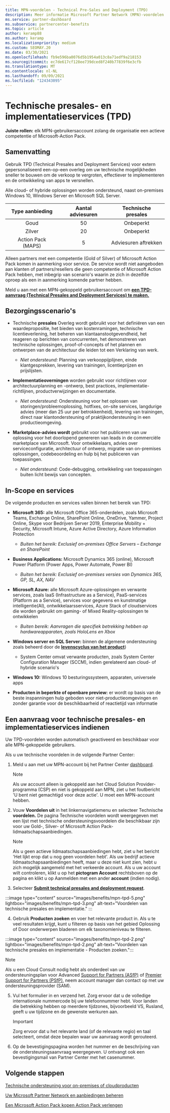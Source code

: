```yaml
---
title: MPN-voordelen - Technical Pre-Sales and Deployment (TPD)
description: Meer informatie Microsoft Partner Network (MPN)-voordelen voor Technical Pre-Sales and Deployment Services (TPD)
ms.service: partner-dashboard
ms.subservice: partnercenter-benefits
ms.topic: article
author: keramp88
ms.author: keramp
ms.localizationpriority: medium
ms.custom: SEOMAY.20
ms.date: 03/30/2021
ms.openlocfilehash: fb9e596ba0076d5b1954a013c8a71edf9a218153
ms.sourcegitcommit: ec7de617cf128ee739dced8f240b77839f6e3cfb
ms.translationtype: MT
ms.contentlocale: nl-NL
ms.lasthandoff: 09/09/2021
ms.locfileid: "124343095"
---
```

# <a name="technical-presales-and-deployment-services-tpd"></a>Technische presales- en implementatieservices (TPD) 

**Juiste rollen:** elk MPN-gebruikersaccount zolang de organisatie een actieve competentie of Microsoft-Action Pack.

## <a name="summary"></a>Samenvatting

Gebruik TPD (Technical Presales and Deployment Services) voor extern gepersonaliseerd een-op-een overleg om uw technische mogelijkheden sneller te bouwen om de verkoop te vergroten, effectiever te implementeren en de ontwikkeling van apps te versnellen. 

Alle cloud- of hybride oplossingen worden ondersteund, naast on-premises Windows 10, Windows Server en Microsoft SQL Server. 

|     Type aanbieding    | Aantal adviesuren |   Technische presales   |
|:-----------------:|:------------------------:|:----------------------:|
|        Goud       |            50            |        Onbeperkt       |
|       Zilver      |            20            |        Onbeperkt       |
| Action Pack (MAPS) |             5            | Adviesuren aftrekken |

Alleen partners met een competentie (Gold of Silver) of Microsoft Action Pack komen in aanmerking voor service. De service wordt niet aangeboden aan klanten of partners/resellers die geen competentie of Microsoft Action Pack hebben, met inbegrip van scenario's waarin ze zich in dezelfde oproep als een in aanmerking komende partner hebben.

Meld u aan met een MPN-gekoppeld gebruikersaccount om **[een TPD-aanvraag (Technical Presales and Deployment Services) te maken.](https://partner.microsoft.com/dashboard/mpn/membership/benefits/technical/createadvisoryhours-servicerequest)**

## <a name="delivery-scenarios"></a>Bezorgingsscenario's

- Technische **presales** Overleg wordt gebruikt voor het definiëren van een waardepropositie, het bieden van kostenramingen, technische licentieverlening, het beheren van klantaanstootgevendheid, het reageren op berichten van concurrenten, het demonstreren van technische oplossingen, proof-of-concepts of het plannen en ontwerpen van de architectuur die leiden tot een Verklaring van werk.

  - *Niet ondersteund:* Planning van verkooppijplijnen, einde klantgesprekken, levering van trainingen, licentieprijzen en prijslijsten.


- **Implementatieoverningen** worden gebruikt voor richtlijnen voor architectuurplanning en -ontwerp, best practices, implementatie-richtlijnen, productverwijzingen en documentatie.

  - *Niet ondersteund:* Ondersteuning voor het oplossen van storingen/probleemoplossing, hotfixes, on-site services, langdurige advies (meer dan 25 uur per betrokkenheid), levering van trainingen, direct naar klantondersteuning of praktijkondersteuning in een productieomgeving. 


- **Marketplace-advies wordt** gebruikt voor het publiceren van uw oplossing voor het doorlopend genereren van leads in de commerciële marketplace van Microsoft. Voor ontwikkelaars, advies over serviceconfiguratie, architectuur of ontwerp, migratie van on-premises oplossingen, codebeoordeling en hulp bij het publiceren van toepassingen.

  - *Niet ondersteund:* Code-debugging, ontwikkeling van toepassingen buiten licht bewijs van concepten.

## <a name="in-scope-products-and-services"></a>In-Scope en services

De volgende producten en services vallen binnen het bereik van TPD:
- **Microsoft 365:** alle Microsoft Office 365-onderdelen, zoals Microsoft Teams, Exchange Online, SharePoint Online, OneDrive, Yammer, Project Online, Skype voor Bedrijven Server 2019, Enterprise Mobility + Security, Microsoft Intune, Azure Active Directory, Azure Information Protection
  - *Buiten het bereik: Exclusief on-premises Office Servers – Exchange en SharePoint*

- **Business Applications:** Microsoft Dynamics 365 (online), Microsoft Power Platform (Power Apps, Power Automate, Power BI)
  - *Buiten het bereik: Exclusief on-premises versies van Dynamics 365, GP, SL, AX, NAV*

- **Microsoft Azure:** alle Microsoft Azure-oplossingen en verwante services, zoals IaaS (Infrastructure as a Service), PaaS-services (Platform as a Service), services voor gegevens en kunstmatige intelligentie(AI), ontwikkelaarsservices, Azure Stack of cloudservices die worden gebruikt om gaming- of Mixed Reality-oplossingen te ontwikkelen
  - *Buiten bereik: Aanvragen die specifiek betrekking hebben op hardwareapparaten, zoals HoloLens en Xbox*

- **Windows server en SQL Server:** binnen de algemene ondersteuning zoals beheerd door de **[levenscyclus van het product](/lifecycle/policies/fixed)**)
  - System Center omvat verwante producten, zoals System Center Configuration Manager (SCCM), indien gerelateerd aan cloud- of hybride scenario's

- **Windows 10:** Windows 10 besturingssysteem, apparaten, universele apps

- **Producten in beperkte of openbare preview:** er wordt op basis van de beste inspanningen hulp geboden voor niet-productieomgevingen en zonder garantie voor de beschikbaarheid of reactietijd van informatie

## <a name="submit-a-technical-presales-and-deployment-services-request"></a>Een aanvraag voor technische presales- en implementatieservices indienen 

Uw TPD-voordelen worden automatisch geactiveerd en beschikbaar voor alle MPN-gekoppelde gebruikers. 

Als u uw technische voordelen in de volgende Partner Center:

1. Meld u aan met uw MPN-account bij het Partner Center [dashboard](https://partner.microsoft.com/dashboard). 

   > [!NOTE]
   > Als uw account alleen is gekoppeld aan het Cloud Solution Provider-programma (CSP) en niet is gekoppeld aan MPN, ziet u het foutbericht 'U bent niet gemachtigd voor deze actie'. U moet een MPN-account hebben.

2. Vouw **Voordelen uit** in het linkernavigatiemenu en selecteer Technische **voordelen.** De pagina Technische voordelen wordt weergegeven met een lijst met technische ondersteuningsvoordelen die beschikbaar zijn voor uw Gold-, Silver- of Microsoft Action Pack-lidmaatschapsaanbiedingen. 

   > [!NOTE]
   > Als u geen actieve lidmaatschapsaanbiedingen hebt, ziet u het bericht 'Het lijkt erop dat u nog geen voordelen hebt'. Als uw bedrijf actieve lidmaatschapsaanbiedingen heeft, maar u deze niet kunt zien, hebt u zich mogelijk aangemeld met het verkeerde account. Als u uw account wilt controleren, klikt u op het **pictogram Account** rechtsboven op de pagina en klikt u op Aanmelden met een ander **account** (indien nodig).

3. Selecteer **[Submit technical presales and deployment request](https://partner.microsoft.com/dashboard/mpn/membership/benefits/technical/createadvisoryhours-servicerequest)**.

:::image type="content" source="images/benefits/mpn-tpd-5.png" lightbox="images/benefits/mpn-tpd-3.png" alt-text="Voordelen van technische presales en implementatie." :::

4. Gebruik **Producten zoeken** en voer het relevante product in. Als u te veel resultaten krijgt, kunt u filteren op basis van het gebied Oplossing of Door onderwerpen bladeren om elk taxonomieniveau te filteren.

:::image type="content" source="images/benefits/mpn-tpd-2.png" lightbox="images/benefits/mpn-tpd-2.png" alt-text="Voordelen van technische presales en implementatie - Producten zoeken.":::

   > [!NOTE]
   > Als u een Cloud Consult nodig hebt als onderdeel van uw ondersteuningsplan voor Advanced [Support for Partners (ASfP)](https://partner.microsoft.com/support/advanced-cloud-support) of [Premier Support for Partners (PSfP),](https://partner.microsoft.com/support/microsoft-services-premier-support) neem account manager dan contact op met uw ondersteuningsprovider (SAM).

5. Vul het formulier in en verzend het. Zorg ervoor dat u de volledige internationale nummercode bij uw telefoonnummer hebt. Voor landen die betrekking hebben op meerdere tijdzones, bijvoorbeeld VS, Rusland, geeft u uw tijdzone en de gewenste werkuren aan.

   > [!IMPORTANT]
   > Zorg ervoor dat u het relevante land (of de relevante regio) en taal selecteert, omdat deze bepalen waar uw aanvraag wordt gerouteerd.

6. Op de bevestigingspagina worden het nummer en de beschrijving van de ondersteuningsaanvraag weergegeven. U ontvangt ook een bevestigingsmail van Partner Center met het casenummer.

## <a name="next-steps"></a>Volgende stappen
[Technische ondersteuning voor on-premises of cloudproducten](mpn-benefits-technical-support.md)

[Uw Microsoft Partner Network en aanbiedingen beheren](manage-your-partner-network-benefits.md)

[Een Microsoft Action Pack kopen Action Pack verlengen](mpn-get-action-pack.md)
